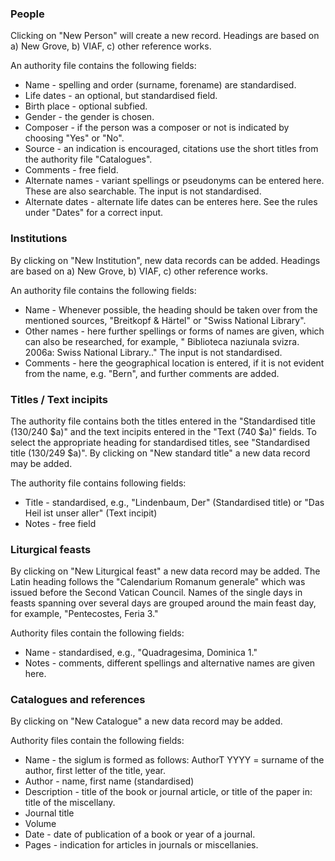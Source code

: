 ### People

Clicking on "New Person" will create a new record. Headings are based on a) New Grove, b) VIAF, c) other reference
works.

An authority file contains the following fields:

- Name - spelling and order (surname, forename) are standardised.
- Life dates - an optional, but standardised field.
- Birth place - optional subfied.
- Gender - the gender is chosen.
- Composer - if the person was a composer or not is indicated by choosing "Yes" or "No".
- Source - an indication is encouraged, citations use the short titles from the authority file "Catalogues".
- Comments - free field.
- Alternate names - variant spellings or pseudonyms can be entered here. These are also searchable. The input is not
  standardised.
- Alternate dates - alternate life dates can be enteres here. See the rules under "Dates" for a correct input.

### Institutions

By clicking on "New Institution", new data records can be added. Headings are based on a) New Grove, b) VIAF, c) other
reference works.

An authority file contains the following fields:

- Name - Whenever possible, the heading should be taken over from the mentioned sources, "Breitkopf & Härtel" or "Swiss
  National Library".
- Other names - here further spellings or forms of names are given, which can also be researched, for example, "
  Biblioteca naziunala svizra. 2006a: Swiss National Library.." The input is not standardised.
- Comments - here the geographical location is entered, if it is not evident from the name, e.g. "Bern", and further
  comments are added.

### Titles / Text incipits

The authority file contains both the titles entered in the "Standardised title (130/240 $a)" and the text incipits
entered in the "Text (740 $a)" fields. To select the appropriate heading for standardised titles, see "Standardised
title (130/249 $a)". By clicking on "New standard title" a new data record may be added.

The authority file contains following fields:

- Title - standardised, e.g., "Lindenbaum, Der" (Standardised title) or "Das Heil ist unser aller" (Text incipit)
- Notes - free field

### Liturgical feasts

By clicking on "New Liturgical feast" a new data record may be added. The Latin heading follows the "Calendarium Romanum
generale" which was issued before the Second Vatican Council. Names of the single days in feasts spanning over several
days are grouped around the main feast day, for example, "Pentecostes, Feria 3."

Authority files contain the following fields:

- Name - standardised, e.g., "Quadragesima, Dominica 1."
- Notes - comments, different spellings and alternative names are given here.

### Catalogues and references

By clicking on "New Catalogue" a new data record may be added.

Authority files contain the following fields:

- Name - the siglum is formed as follows: AuthorT YYYY = surname of the author, first letter of the title, year.
- Author - name, first name (standardised)
- Description - title of the book or journal article, or title of the paper in: title of the miscellany.
- Journal title
- Volume
- Date - date of publication of a book or year of a journal.
- Pages - indication for articles in journals or miscellanies.
